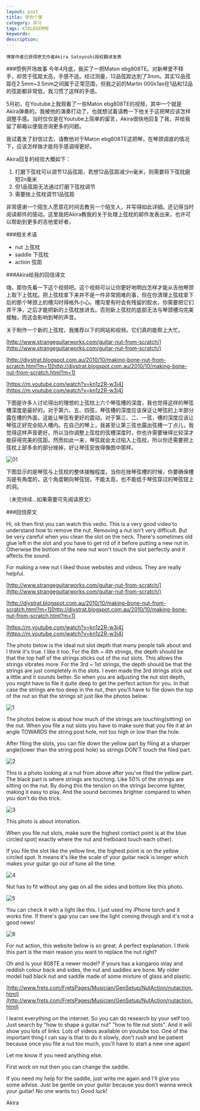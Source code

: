 ```yaml
---
layout: post
title: 学你个笨
category: 学习
tags: KIDLOSERME
keywords: 
description: 
---
```

`博客作者已获得原文作者Akira Satoyoshi授权翻译发表`

###惯例开场故事
今年4月底，我买了一把Maton ebg808TE。对新琴爱不释手，却苦于弦距太高，手感不适。经过测量，12品弦距达到了3mm。其实12品弦距在2.5mm~3.5mm之间属于正常范围，但我之前的Martin 000x1ae在1品和12品的弦距都非常低，我习惯了这样的手感。

5月初，在Youtube上我观看了一些Maton ebg808TE的视频，其中一个就是Akira弹奏的。我被他的演奏打动了，也就想试着请教一下他关于这把琴应该怎样调整手感。当时仅仅是在Youtube上简单的留言，Akira很快地回复了我，并给我留了邮箱以便我咨询更多的问题。

我试着发了封信过去，请教他对于Maton ebg808TE这把琴，在琴颈调直的情况下，应该怎样做才能将手感调得更好。

Akira回复的经验大概如下：

1. 打磨下弦枕可以调节12品弦距，若想12品弦距减少n毫米，则需要将下弦枕磨短2n毫米
2. 但1品弦距无法通过打磨下弦枕调节
3. 需要挫上弦枕调节1品弦距

非常感谢一个陌生人愿意花时间去教另一个陌生人，并写得如此详细。还记得当时阅读邮件的感动。这里我把Akira教我的关于处理上弦枕的邮件发表出来，也许可以帮助到更多的吉他爱好者。

###相关术语
- nut 上弦枕
- saddle 下弦枕
- action 弦距

###Akira给我的回信译文

嗨，那你先看一下这个视频吧。这个视频可以让你更好地明白怎样才能从吉他琴颈上取下上弦枕。把上弦枕拿下来并不是一件非常困难的事，但在你清理上弦枕拿下后的那个琴颈上的槽沟时得格外小心。槽沟里有时会有残留的胶水，你需要把它们弄干净，之后才能把新的上弦枕放进去。否则新上弦枕的底部无法与琴颈槽沟完美接触，而这会影响到琴的声音。

关于制作一个新的上弦枕，我推荐以下的网站和视频。它们真的能帮上大忙。

[http://www.strangeguitarworks.com/guitar-nut-from-scratch/](http://www.strangeguitarworks.com/guitar-nut-from-scratch/)

[http://diystrat.blogspot.com.au/2010/10/making-bone-nut-from-scratch.html?m=1](http://diystrat.blogspot.com.au/2010/10/making-bone-nut-from-scratch.html?m=1)

[https://m.youtube.com/watch?v=kn1z2R-w3i4](https://m.youtube.com/watch?v=kn1z2R-w3i4)

下图是许多人讨论得出的理想的上弦枕上六个琴弦槽的深度，我也觉得这样的琴弦槽深度是最好的。对于第六、五、四弦，琴弦槽的深度应该保证让琴弦的上半部分露在槽的外面，这能让琴弦有更好的震动。对于第三、二、一弦，槽的深度应该让琴弦正好完全陷入槽内。在自己的琴上，我甚至让第三弦也露出弦槽一丁点儿，我觉得这样声音更好。所以当你调整上弦枕的弦槽深度时，你也许需要锉得比较深才能获得完美的弦距。然而如此一来，琴弦就会太过陷入上弦枕，所以你还需要把上弦枕上部多余的部分挫掉，好让琴弦安放得像图中那样。

![01](http://7xnp1z.com1.z0.glb.clouddn.com/guitar_nut.png)

下图显示的是琴弦与上弦枕的整体接触程度。当你在挫琴弦槽的时候，你要确保槽沟是有角度的，这个角度朝向琴弦钮，不能太高，也不能低于琴弦穿过的琴弦钮上的洞。

（未完待续...如果需要可先阅读原文）

###回信原文

Hi, ok then first you can watch this vedio. This is a very good video to understand how to remove the nut. Removing a nut isn't very difficult. But be very careful when you clean the slot on the neck. There's sometimes old glue left in the slot and you have to get rid of it before putting a new nut in. Otherwise the bottom of the new nut won't touch the slot perfectly and it affects the sound.

For making a new nut I liked those websites and videos. They are really helpful.

[http://www.strangeguitarworks.com/guitar-nut-from-scratch/](http://www.strangeguitarworks.com/guitar-nut-from-scratch/)

[http://diystrat.blogspot.com.au/2010/10/making-bone-nut-from-scratch.html?m=1](http://diystrat.blogspot.com.au/2010/10/making-bone-nut-from-scratch.html?m=1)

[https://m.youtube.com/watch?v=kn1z2R-w3i4](https://m.youtube.com/watch?v=kn1z2R-w3i4)

The photo below is the ideal nut slot depth that many people talk about and I think it's true. I like it too.  For the 6th ~ 4th strings, the depth should be that the top half of the strings sticks out of the nut slots. This allows the strings vibrates more.  For the 3rd ~ 1st strings, the depth should be that the strings are just completely in the slots. I even made the 3rd strings stick out a little and it sounds better. So when you are adjusting the nut slot depth, you might have to file it quite deep to get the perfect action for you. In that case the strings are too deep in the nut, then you'll have to file down the top of the nut so that the strings sit just like the photos below. 

![1](http://7xnp1z.com1.z0.glb.clouddn.com/guitar_nut.png)

The photos below is about how much of the strings are touching(sitting) on the nut. When you file a nut slots you have to make sure that you file it at an angle TOWARDS the string post hole, not too high or low than the hole. 

After filing the slots, you can file down the yellow part by filing at a sharper angle(lower than the string post hole) so strings DON'T touch the filed part.

![2](http://7xnp1z.com1.z0.glb.clouddn.com/guitar_nut_angle.png)

This is a photo looking at a nut from above after you've filed the yellow part.  The black part is where strings are touching. Like 50% of the strings are sitting on the nut. By doing this the tension on the strings become lighter, making it easy to play. And the sound becomes brighter compared to when you don't do this trick. 

![3](http://7xnp1z.com1.z0.glb.clouddn.com/guitar_nut_concave.png)

This photo is about intonation.  

When you file nut slots, make sure the highest contact point is at the blue circled spot( exactly where the nut and fretboard touch each other). 

If you file the slot like the yellow line, the highest point is on the yellow circled spot. It means it's like the scale of your guitar neck is longer which makes your guitar go out of tune all the time.

![4](http://7xnp1z.com1.z0.glb.clouddn.com/guitar_nut_good.png)

Nut has to fit without any gap on all the sides and bottom like this photo. 

![5](http://7xnp1z.com1.z0.glb.clouddn.com/guitar_nut_real.png)

You can check it with a light like this. I just used my iPhone torch and it works fine. If there's gap you can see the light coming through and it's not a good news! 

![6](http://7xnp1z.com1.z0.glb.clouddn.com/guitar_nut_light.png)

For nut action, this website below is so great. A perfect explanation. I think this part is the main reason you want to replace the nut right?

Oh and Is your 808TE a newer model? If yours has a kangaroo inlay and reddish colour back and sides, the nut and saddles are bone. My older model had black nut and saddle made of some mixture of glass and plastic. 

[http://www.frets.com/FretsPages/Musician/GenSetup/NutAction/nutaction.html](http://www.frets.com/FretsPages/Musician/GenSetup/NutAction/nutaction.html)

I learnt everything on the internet. So you can do research by your self too. Just search by  "how to shape a guitar nut" "how to file nut slots". And it will show you lots of links. Lots of videos available on youtube too.  One of the important thing I can say is that to do it slowly, don't rush and be patient because once you file a nut too much, you'll have to start a new one again!

Let me know if you need anything else. 

First work on nut then you can change the saddle. 

If you need my help for the saddle, just write me again and I'll give you some advise.  Just be gentle on your guitar because you don't wanna wreck your guitar! No one wants to:)
Good luck! 


Akira





